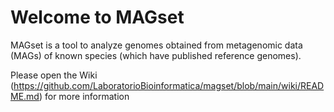 # Welcome to MAGset
MAGset is a tool to analyze genomes obtained from metagenomic data (MAGs) of known species (which have published reference genomes).

Please open the Wiki (https://github.com/LaboratorioBioinformatica/magset/blob/main/wiki/README.md) for more information
